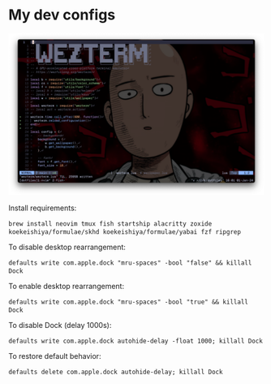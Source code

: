 # My dev configs

![nvim](nvim.png "nvim")

Install requirements:
```
brew install neovim tmux fish startship alacritty zoxide koekeishiya/formulae/skhd koekeishiya/formulae/yabai fzf ripgrep
```

To disable desktop rearrangement:
```
defaults write com.apple.dock "mru-spaces" -bool "false" && killall Dock
```
To enable desktop rearrangement:
```
defaults write com.apple.dock "mru-spaces" -bool "true" && killall Dock
```

To disable Dock (delay 1000s):
```
defaults write com.apple.dock autohide-delay -float 1000; killall Dock
```
To restore default behavior:
```
defaults delete com.apple.dock autohide-delay; killall Dock
```
